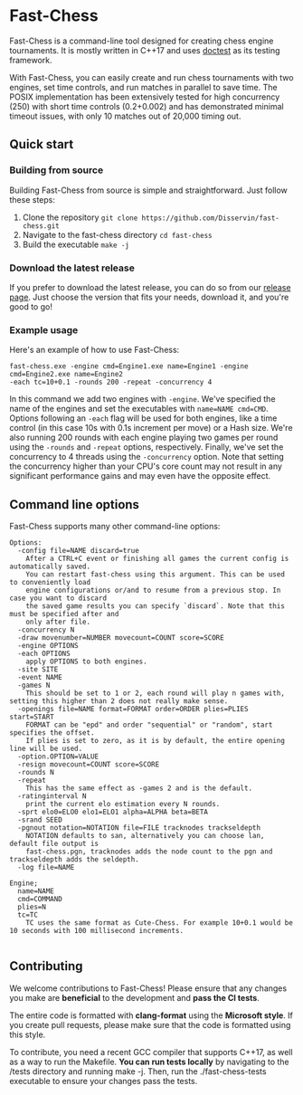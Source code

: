 # Fast-Chess

Fast-Chess is a command-line tool designed for creating chess engine tournaments. It is mostly written in C++17 and uses [doctest](https://github.com/doctest/doctest) as its testing framework.

With Fast-Chess, you can easily create and run chess tournaments with two engines, 
set time controls, and run matches in parallel to save time. 
The POSIX implementation has been extensively tested for high concurrency (250) with short time controls (0.2+0.002) and has demonstrated minimal timeout issues, with only 10 matches out of 20,000 timing out.

## Quick start

### Building from source

Building Fast-Chess from source is simple and straightforward. Just follow these steps:

1. Clone the repository `git clone https://github.com/Disservin/fast-chess.git`
2. Navigate to the fast-chess directory `cd fast-chess`
3. Build the executable `make -j`

### Download the latest release

If you prefer to download the latest release, you can do so from our [release page](https://github.com/Disservin/fast-chess/releases). 
Just choose the version that fits your needs, download it, and you're good to go!

### Example usage

Here's an example of how to use Fast-Chess:

```
fast-chess.exe -engine cmd=Engine1.exe name=Engine1 -engine cmd=Engine2.exe name=Engine2 
-each tc=10+0.1 -rounds 200 -repeat -concurrency 4
```

In this command we add two engines with `-engine`. We've specified the name of the 
engines and set the executables with `name=NAME cmd=CMD`. Options following an `-each` flag will be
used for both engines, like a time control (in this case 10s with 0.1s increment per move) or a Hash size.
We're also running 200 rounds with each engine playing two games per round using the `-rounds` and `-repeat` options, 
respectively. Finally, we've set the concurrency to 4 threads using the `-concurrency` option. 
Note that setting the concurrency higher than your CPU's core count may not result in any significant performance gains 
and may even have the opposite effect.

## Command line options

Fast-Chess supports many other command-line options:

```
Options:
  -config file=NAME discard=true
    After a CTRL+C event or finishing all games the current config is automatically saved.
    You can restart fast-chess using this argument. This can be used to conveniently load
    engine configurations or/and to resume from a previous stop. In case you want to discard
    the saved game results you can specify `discard`. Note that this must be specified after and
    only after file.
  -concurrency N
  -draw movenumber=NUMBER movecount=COUNT score=SCORE
  -engine OPTIONS
  -each OPTIONS
    apply OPTIONS to both engines.
  -site SITE
  -event NAME
  -games N
    This should be set to 1 or 2, each round will play n games with, setting this higher than 2 does not really make sense.
  -openings file=NAME format=FORMAT order=ORDER plies=PLIES start=START
    FORMAT can be "epd" and order "sequential" or "random", start specifies the offset.
    If plies is set to zero, as it is by default, the entire opening line will be used.
  -option.OPTION=VALUE
  -resign movecount=COUNT score=SCORE
  -rounds N
  -repeat
    This has the same effect as -games 2 and is the default.
  -ratinginterval N
    print the current elo estimation every N rounds.
  -sprt elo0=ELO0 elo1=ELO1 alpha=ALPHA beta=BETA
  -srand SEED
  -pgnout notation=NOTATION file=FILE tracknodes trackseldepth
    NOTATION defaults to san, alternatively you can choose lan, default file output is
    fast-chess.pgn, tracknodes adds the node count to the pgn and trackseldepth adds the seldepth.
  -log file=NAME

Engine;
  name=NAME
  cmd=COMMAND
  plies=N
  tc=TC
    TC uses the same format as Cute-Chess. For example 10+0.1 would be 10 seconds with 100 millisecond increments.
  
```

## Contributing

We welcome contributions to Fast-Chess! Please ensure that any changes you make are **beneficial** to the development and **pass the CI tests**.

The entire code is formatted with **clang-format** using the **Microsoft style**. If you create pull requests, please make sure that the code is formatted using this style.

To contribute, you need a recent GCC compiler that supports C++17, as well as a way to run the Makefile. **You can run tests locally** by navigating to the /tests directory and running make -j. 
Then, run the ./fast-chess-tests executable to ensure your changes pass the tests.
